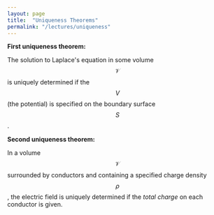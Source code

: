 ```yaml
---
layout: page
title:  "Uniqueness Theorems"
permalink: "/lectures/uniqueness"
---
```


**First uniqueness theorem:** 

The solution to Laplace's equation in some volume $$\mathscr{V}$$ is uniquely determined if the $$V$$ (the potential) is specified on the boundary surface $$S$$. 

**Second uniqueness theorem:** 

In a volume $$\mathscr{V}$$ surrounded by
conductors and containing a specified charge density $$\rho$$, the electric
field is uniquely determined if the *total charge* on each conductor is given.

